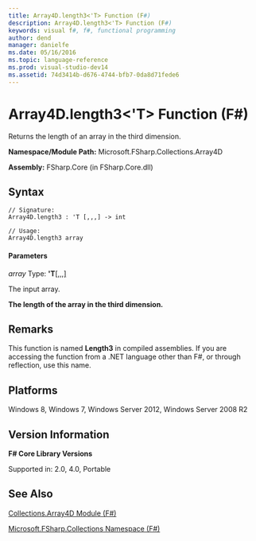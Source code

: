 ```yaml
---
title: Array4D.length3<'T> Function (F#)
description: Array4D.length3<'T> Function (F#)
keywords: visual f#, f#, functional programming
author: dend
manager: danielfe
ms.date: 05/16/2016
ms.topic: language-reference
ms.prod: visual-studio-dev14
ms.assetid: 74d3414b-d676-4744-bfb7-0da8d71fede6 
---
```


# Array4D.length3<'T> Function (F#)

Returns the length of an array in the third dimension.

**Namespace/Module Path:** Microsoft.FSharp.Collections.Array4D

**Assembly:** FSharp.Core (in FSharp.Core.dll)


## Syntax

```
// Signature:
Array4D.length3 : 'T [,,,] -> int

// Usage:
Array4D.length3 array
```

#### Parameters
*array*
Type: **'T**[[,,,]](http://msdn.microsoft.com/en-us/library/e957316d-b2e0-4f04-ac4c-426d4f38a968)


The input array.



**The length of the array in the third dimension.**
## Remarks
This function is named **Length3** in compiled assemblies. If you are accessing the function from a .NET language other than F#, or through reflection, use this name.


## Platforms
Windows 8, Windows 7, Windows Server 2012, Windows Server 2008 R2


## Version Information
**F# Core Library Versions**

Supported in: 2.0, 4.0, Portable




## See Also
[Collections.Array4D Module &#40;F&#35;&#41;](Collections.Array4D-Module-%5BFSharp%5D.md)

[Microsoft.FSharp.Collections Namespace &#40;F&#35;&#41;](Microsoft.FSharp.Collections-Namespace-%5BFSharp%5D.md)


